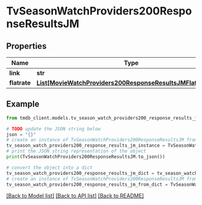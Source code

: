 # TvSeasonWatchProviders200ResponseResultsJM


## Properties

Name | Type | Description | Notes
------------ | ------------- | ------------- | -------------
**link** | **str** |  | [optional] 
**flatrate** | [**List[MovieWatchProviders200ResponseResultsJMFlatrateInner]**](MovieWatchProviders200ResponseResultsJMFlatrateInner.md) |  | [optional] 

## Example

```python
from tmdb_client.models.tv_season_watch_providers200_response_results_jm import TvSeasonWatchProviders200ResponseResultsJM

# TODO update the JSON string below
json = "{}"
# create an instance of TvSeasonWatchProviders200ResponseResultsJM from a JSON string
tv_season_watch_providers200_response_results_jm_instance = TvSeasonWatchProviders200ResponseResultsJM.from_json(json)
# print the JSON string representation of the object
print(TvSeasonWatchProviders200ResponseResultsJM.to_json())

# convert the object into a dict
tv_season_watch_providers200_response_results_jm_dict = tv_season_watch_providers200_response_results_jm_instance.to_dict()
# create an instance of TvSeasonWatchProviders200ResponseResultsJM from a dict
tv_season_watch_providers200_response_results_jm_from_dict = TvSeasonWatchProviders200ResponseResultsJM.from_dict(tv_season_watch_providers200_response_results_jm_dict)
```
[[Back to Model list]](../README.md#documentation-for-models) [[Back to API list]](../README.md#documentation-for-api-endpoints) [[Back to README]](../README.md)


